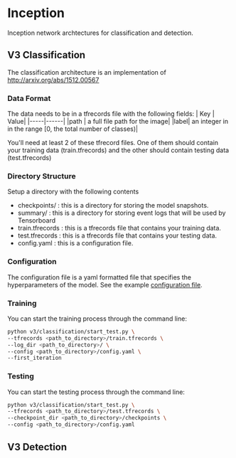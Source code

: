 # Inception
Inception network archtectures for classification and detection. 
 
## V3 Classification

The classification architecture is an implementation of http://arxiv.org/abs/1512.00567 

### Data Format
The data needs to be in a tfrecords file with the following fields:
| Key | Value|
|-----|------|
|path | a full file path for the image|
|label| an integer in in the range [0, the total number of classes)|

You'll need at least 2 of these tfrecord files. One of them should contain your training data (train.tfrecords) and the other should contain testing data (test.tfrecords) 

### Directory Structure
Setup a directory with the following contents

- checkpoints/ : this is a directory for storing the model snapshots.
- summary/ : this is a directory for storing event logs that will be used by Tensorboard
- train.tfrecords : this is a tfrecords file that contains your training data.
- test.tfrecords : this is a tfrecords file that contains your testing data.
- config.yaml : this is a configuration file.

### Configuration
The configuration file is a yaml formatted file that specifies the hyperparameters of the model. See the example [configuration file](v3/classification/config.yaml.example). 

### Training
You can start the training process through the command line:
```sh
python v3/classification/start_test.py \
--tfrecords <path_to_directory>/train.tfrecords \
--log_dir <path_to_directory>/ \
--config <path_to_directory>/config.yaml \
--first_iteration
```

### Testing
You can start the testing process through the command line:
```sh
python v3/classification/start_test.py \
--tfrecords <path_to_directory>/test.tfrecords \
--checkpoint_dir <path_to_directory>/checkpoints \
--config <path_to_directory>/config.yaml
```

## V3 Detection
